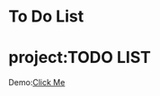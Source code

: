 # To Do List
<h1>project:TODO LIST</h1>
Demo:<a target="_blank" href="https://todolist4554.netlify.app/" >Click Me</a>
